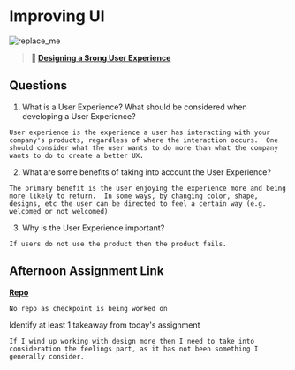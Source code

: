# Improving UI

![replace_me](https://codeworks.blob.core.windows.net/public/assets/img/illustrations/placeholder.svg)

> **📖 [Designing a Srong User Experience](https://codeworksacademy.com/fs-student-guide/resources/wk7/03-Creating-Good-UX)**

## Questions

1. What is a User Experience? What should be considered when developing a User Experience?
```
User experience is the experience a user has interacting with your company's products, regardless of where the interaction occurs.  One should consider what the user wants to do more than what the company wants to do to create a better UX.
```
2. What are some benefits of taking into account the User Experience?
```
The primary benefit is the user enjoying the experience more and being more likely to return.  In some ways, by changing color, shape, designs, etc the user can be directed to feel a certain way (e.g. welcomed or not welcomed)
```
3. Why is the User Experience important?
```
If users do not use the product then the product fails.  
```
## Afternoon Assignment Link

**[Repo](https://github.com/coombsab/)**
```
No repo as checkpoint is being worked on
```
Identify at least 1 takeaway from today's assignment
```
If I wind up working with design more then I need to take into consideration the feelings part, as it has not been something I generally consider.
```